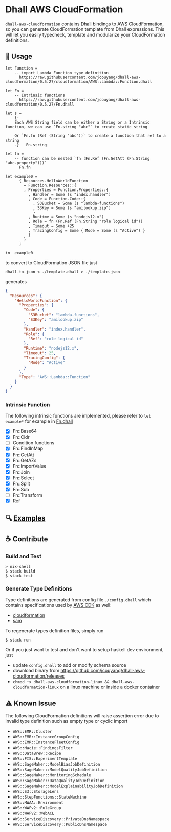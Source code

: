 # Dhall AWS CloudFormation

`dhall-aws-cloudformation` contains [Dhall](https://github.com/dhall-lang/dhall-lang) bindings to AWS CloudFormation, so you can generate CloudFormation template from Dhall expressions. This will let you easily typecheck, template and modularize your CloudFormation definitions.

## :book: Usage

```dhall
let Function =
    -- import Lambda Function type definition
      https://raw.githubusercontent.com/jcouyang/dhall-aws-cloudformation/0.5.27/cloudformation/AWS::Lambda::Function.dhall

let Fn =
    -- Intrinsic functions
      https://raw.githubusercontent.com/jcouyang/dhall-aws-cloudformation/0.5.27/Fn.dhall

let s =
    {-
    Each AWS String field can be either a String or a Intrinsic function, we can use `Fn.string "abc"` to create static string

    Or `Fn.fn (Ref (String "abc"))` to create a function that ref to a string
    -}   Fn.string

let fn =
    -- function can be nested `fn (Fn.Ref (Fn.GetAtt (Fn.String "abc.property")))`
      Fn.fn

let example0 =
      { Resources.HelloWorldFunction
        = Function.Resources::{
        , Properties = Function.Properties::{
          , Handler = Some (s "index.handler")
          , Code = Function.Code::{
            , S3Bucket = Some (s "lambda-functions")
            , S3Key = Some (s "amilookup.zip")
            }
          , Runtime = Some (s "nodejs12.x")
          , Role = fn (Fn.Ref (Fn.String "role logical id"))
          , Timeout = Some +25
          , TracingConfig = Some { Mode = Some (s "Active") }
          }
        }
      }

in  example0
```

to convert to CloudFormation JSON file just
```
dhall-to-json < ./template.dhall > ./template.json
```

generates

```json
{
  "Resources": {
    "HelloWorldFunction": {
      "Properties": {
        "Code": {
          "S3Bucket": "lambda-functions",
          "S3Key": "amilookup.zip"
        },
        "Handler": "index.handler",
        "Role": {
          "Ref": "role logical id"
        },
        "Runtime": "nodejs12.x",
        "Timeout": 25,
        "TracingConfig": {
          "Mode": "Active"
        }
      },
      "Type": "AWS::Lambda::Function"
    }
  }
}
```

### Intrinsic Function

The following intrinsic functions are implemented, please refer to `let example*` for example in [Fn.dhall](./Fn.dhall)
- [x] Fn::Base64
- [x] Fn::Cidr
- [ ] Condition functions
- [x] Fn::FindInMap
- [x] Fn::GetAtt
- [x] Fn::GetAZs
- [x] Fn::ImportValue
- [x] Fn::Join
- [x] Fn::Select
- [x] Fn::Split
- [x] Fn::Sub
- [ ] Fn::Transform
- [x] Ref

## :mag: [Examples](./examples)

## :coffee: Contribute
### Build and Test

```
> nix-shell
$ stack build
$ stack test
```

### Generate Type Definitions

Type definitions are generated from config file `./config.dhall` which contains specifications used by [AWS CDK](https://github.com/aws/aws-cdk/blob/master/packages/%40aws-cdk/cfnspec/build-tools/update.sh) as well:
- [cloudformation](https://d1uauaxba7bl26.cloudfront.net/latest/gzip/CloudFormationResourceSpecification.json)
- [sam](https://raw.githubusercontent.com/awslabs/goformation/master/generate/sam-2016-10-31.json)


To regenerate types definition files, simply run
```
$ stack run
```

Or if you just want to test and don't want to setup haskell dev environment, just
- update `config.dhall` to add or modify schema source
- download binary from https://github.com/jcouyang/dhall-aws-cloudformation/releases
- `chmod +x dhall-aws-cloudformation-linux && dhall-aws-cloudformation-linux` on a linux machine or inside a docker container

## :warning: Known Issue
The following CloudFormation definitions will raise assertion error due to invalid type definition such as empty type or cyclic import

- `AWS::EMR::Cluster`
- `AWS::EMR::InstanceGroupConfig`
- `AWS::EMR::InstanceFleetConfig`
- `AWS::Macie::FindingsFilter`
- `AWS::DataBrew::Recipe`
- `AWS::FIS::ExperimentTemplate`
- `AWS::SageMaker::ModelBiasJobDefinition`
- `AWS::SageMaker::ModelQualityJobDefinition`
- `AWS::SageMaker::MonitoringSchedule`
- `AWS::SageMaker::DataQualityJobDefinition`
- `AWS::SageMaker::ModelExplainabilityJobDefinition`
- `AWS::S3::StorageLens`
- `AWS::StepFunctions::StateMachine`
- `AWS::MWAA::Environment`
- `AWS::WAFv2::RuleGroup`
- `AWS::WAFv2::WebACL`
- `AWS::ServiceDiscovery::PrivateDnsNamespace`
- `AWS::ServiceDiscovery::PublicDnsNamespace`

